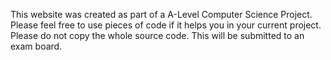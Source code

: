 This website was created as part of a A-Level Computer Science Project.
Please feel free to use pieces of code if it helps you in your current project.
Please do not copy the whole source code.
This will be submitted to an exam board.
